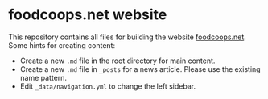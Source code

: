 foodcoops.net website
=====================

This repository contains all files for building the website [foodcoops.net](https://foodcoops.net). Some hints for creating content:

- Create a new `.md` file in the root directory for main content.
- Create a new `.md` file in `_posts` for a news article. Please use the existing name pattern.
- Edit `_data/navigation.yml` to change the left sidebar.
